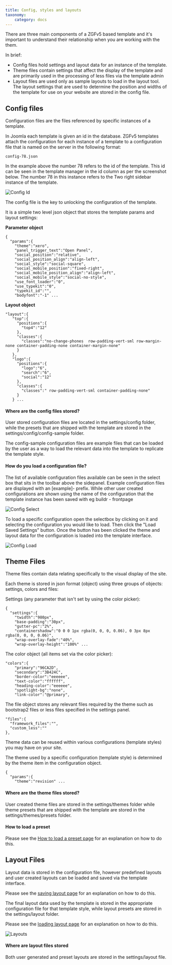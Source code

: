 ```yaml
---
title: Config, styles and layouts
taxonomy:
    category: docs
---
```


There are three main components of a ZGFv5 based template and it's important to understand their relationship when you are working with the them.

In brief:

- Config files hold settings and layout data for an instance of the template.
- Theme files contain settings that affect the display of the template and are primarily used in the processing of less files via the template admin
- Layout files are used only as sample layouts to load in the layout tool. The layout settings that are used to determine the position and widths of the template for use on your website are stored in the config file.

## Config files

Configuration files are the files referenced by specific instances of a template.

In Joomla each template is given an id in the database. ZGFv5 templates attach the configuration for each instance of a template to a configuration file that is named on the server in the following format:

	config-78.json

In the example above the number 78 refers to the id of the template. This id can be seen in the template manager in the id column as per the screenshot below. The number 78 in this instance refers to the Two right sidebar instance of the template.

![Config Id](config-id.png)

The config file is the key to unlocking the configuration of the template. 

It is a simple two level json object that stores the template params and layout settings:

**Parameter object**

	{
	  "params":{
	    "theme":"xero",
	    "panel_trigger_text":"Open Panel",
	    "social_position":"relative",
	    "social_position_align":"align-left",
	    "social_style":"social-square",
	    "social_mobile_position":"fixed-right",
	    "social_mobile_position_align":"align-left",
	    "social_mobile_style":"social-no-style",
	    "use_font_loader":"0",
	    "use_typekit":"0",
	    "typekit_id":"",
	    "bodyfont":"-1" ...


**Layout object**

	"layout":{
	   "top":{
	     "positions":{
	       "top4":"12"
	     },
	     "classes":{
	       "classes":"no-change-phones  row-padding-vert-sml row-margin-none container-padding-none container-margin-none"
	     }
	   },
	   "logo":{
	     "positions":{
	       "logo":"6",
	       "search":"6",
	       "social":"12"
	     },
	     "classes":{
	       "classes":" row-padding-vert-sml container-padding-none"
	     }
	   } ...
	

#### Where are the config files stored?

User stored configuration files are located in the settings/config folder, while the presets that are shipped with the template are stored in the settings/config/config-sample folder.

The config-sample configuration files are example files that can be loaded by the user as a way to load the relevant data into the template to replicate the template style.

#### How do you load a configuration file?

The list of available configuration files available can be seen in the select box that sits in the toolbar above the sidepanel. Example configuration files are displayed with an [example]- prefix. While other user created configurations are shown using the name of the configuration that the template instance has been saved with eg buildr - frontpage

![Config Select](config-select.png)

To load a specific configuration open the selectbox by clicking on it and selecting the configuration you would like to load. Then click the "Load Saved Settings" button. Once the button has been clicked the theme and layout data for the configuration is loaded into the template interface. 

![Config Load](load-config.gif)

## Theme Files

Theme files contain data relating specifically to the visual display of the site. 

Each theme is stored in json format (object) using three groups of objects: settings, colors and files:

Settings (any parameter that isn't set by using the color picker): 

	{
	  "settings":{
	    "twidth":"980px",
	    "base-padding":"30px",
	    "gutter-pc":"2%",
	    "containershadow":"0 0 0 1px rgba(0, 0, 0, 0.06), 0 3px 8px rgba(0, 0, 0, 0.06)",
	    "wrap-overlay-fade":"40%",
	    "wrap-overlay-height":"100%" ...

The color object (all items set via the color picker):

	"colors":{
	    "primary":"96CA2D",
	    "secondary":"3B424C",
	    "border-color":"eeeeee",
	    "text-color":"ffffff",
	    "heading-color":"eeeeee",
	    "spotlight-bg":"none",
	    "link-color":"@primary",

The file object stores any relevant files required by the theme such as bootstrap2 files or less files specified in the settings panel.

	"files":{
	  "framework_files":"",
	  "custom_less":""
	},
	
Theme data can be reused within various configurations (template styles) you may have on your site.

The theme used by a specific configuration (template style) is determined by the theme item in the configuration object.

	{
	  "params":{
	    "theme":"revision" ...


#### Where are the theme files stored?

User created theme files are stored in the settings/themes folder while theme presets that are shipped with the template are stored in the settings/themes/presets folder.

#### How to load a preset

Please see the <a href="../style/loading-presets">How to load a preset page</a> for an explanation on how to do this.
	
## Layout Files

Layout data is stored in the configuration file, however predefined layouts and user created layouts can be loaded and saved via the template interface. 

Please see the <a href="../layout/loading-layouts#saving-layouts">saving layout page</a> for an explanation on how to do this.

The final layout data used by the template is stored in the appropriate configuration file for that template style, while layout presets are stored in the settings/layout folder.

Please see the <a href="../layout/loading-layouts">loading layout page</a> for an explanation on how to do this.

![Layouts](layouts.png)

#### Where are layout files stored

Both user generated and preset layouts are stored in the settings/layout file.
